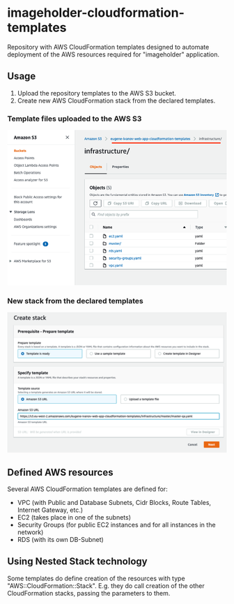 # imageholder-cloudformation-templates
Repository with AWS CloudFormation templates designed to automate deployment of the AWS resources required for "imageholder" application.

## Usage
1. Upload the repository templates to the AWS S3 bucket.
2. Create new AWS CloudFormation stack from the declared templates.

### Template files uploaded to the AWS S3
<img src="https://raw.githubusercontent.com/eugene2owl/imageholder-cloudformation-templates/main/assets/CF_s3.png" alt="drawing" width="800"/>

### New stack from the declared templates
<img src="https://raw.githubusercontent.com/eugene2owl/imageholder-cloudformation-templates/main/assets/CF_deploy.png" alt="drawing" width="800"/>

## Defined AWS resources
Several AWS CloudFormation templates are defined for:
* VPC (with Public and Database Subnets, Cidr Blocks, Route Tables, Internet Gateway, etc.)
* EC2 (takes place in one of the subnets)
* Security Groups (for public EC2 instances and for all instances in the network)
* RDS (with its own DB-Subnet)

## Using Nested Stack technology
Some templates do define creation of the resources with type "AWS::CloudFormation::Stack".
E.g. they do call creation of the other CloudFormation stacks, passing the parameters to them.

